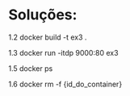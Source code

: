 Soluções:
========================

1.2 docker build -t ex3 .

1.3 docker run -itdp 9000:80 ex3

1.5 docker ps

1.6 docker rm -f {id_do_container}